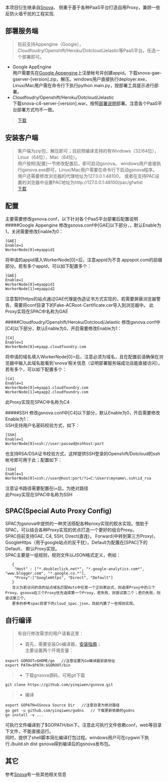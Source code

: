 本项目衍生继承自[Snova](http://code.google.com/p/snova/)， 侧重于基于各种PaaS平台打造自用Proxy，兼顾一些反防火墙干扰的工程实现.

部署服务端
--------
>目前支持Appengine（Google），Cloudfoudry/Openshift/Heroku/Dotcloud/Jelastic等PaaS平台。任选一个部署即可。
* Google AppEngine  
  用户需要先在[Google Appengine](http://appengine.google.com/)上注册帐号并创建appid。下载snova-gae-gserver-[version].zip，解压。windows用户直接执行deployer.exe，Linux/Mac用户需在命令行下执行python main.py，按部署工具提示进行部署。   
* Cloudfoudry/Openshift/Heroku/Dotcloud/Jelastic   
  下载snova-c4-server-[version].war。按照[部署说明](http://code.google.com/p/snova/w/list)部署。注意各个PaaS平台部署方式均不一致。  

>[下载](https://github.com/yinqiwen/gsnova/downloads)


安装客户端
--------
>客户端为zip包，解压即可；目前预编译支持的有Windows（32/64位）， Linux（64位），Mac（64位）。   
用户按照[配置]一节修改配置后，即可启动gsnova。 windows用户直接执行gsnova.exe即可，Linux/Mac用户需要在命令行下启动gsnova程序。   
用户还需要修改浏览器的代理地址为127.0.0.1:48100， 或者在支持PAC设置的浏览器中设置PAC地址为http://127.0.0.1:48100/pac/gfwlist       
[下载](https://github.com/yinqiwen/gsnova/downloads)

配置
-------
主要需要修改gsnova.conf，以下针对各个PaaS平台部署后配置说明   
#####Google Appengine
修改gsnova.conf中[GAE]以下部分，，默认Enable为1，关闭需要修改Enable为0：   

    [GAE]   
    Enable=1   
    WorkerNode[0]=myappid1   
将申请的appid填入WorkerNode[0]=后，注意appid为不含.appspot.com的前缀部分。若有多个appid，可以如下配置多个：

    [GAE]   
    Enable=1   
    WorkerNode[0]=myappid1 
    WorkerNode[1]=myappid2

注意暂时https的站点通过GAE代理是伪造证书方式实现的，若需要屏蔽浏览器警告，需要将conf目录下的Fake-ACRoot-Certificate.cer导入到浏览器中。
此Proxy实现在SPAC中名称为GAE

#####Cloudfoudry/Openshift/Heroku/Dotcloud/Jelastic 
修改gsnova.conf中[C4]以下部分，默认Enable为0，开启需要修改Enable为1：   

    [C4]   
    Enable=1   
    WorkerNode[0]=myapp.cloudfoundry.com   
将申请的域名填入WorkerNode[0]=后，注意必须为域名，且在配置前请确保在浏览器中输入此域名能看到‘snova’相关信息（证明部署服务端成功且能直接访问）。若有多个，可以如下配置多个：

    [C4]   
    Enable=1   
    WorkerNode[0]=myapp1.cloudfoundry.com
    WorkerNode[1]=myapp2.cloudfoundry.com

此Proxy实现在SPAC中名称为C4

#####SSH 
修改gsnova.conf中[C4]以下部分，默认Enable为0，开启需要修改Enable为1：   
SSH支持用户名密码校验方式，如下：

    [SSH]   
    Enable=1   
    WorkerNode[0]=ssh://user:passwd@sshhost:port

也支持RSA/DSA证书校验方式，这样提供SSH登录的Openshift/Dotcloud的ssh帐号即可用于此；配置如下：   

    [SSH]   
    Enable=1   
    WorkerNode[0]=ssh://user@host:port/?i=C:\Users\myname\.ssh\id_rsa
注意证书路径需要配置在i=后，为绝对路径   
此Proxy实现在SPAC中名称为SSH

SPAC(Special Auto Proxy Config)
-------
SPAC为gsnova中提供的一种灵活搭配各种proxy实现的胶水实现。借助于SPAC，可以结合各种Proxy实现的优点打造一个更好的组合Proxy。   
SPAC目前支持GAE, C4, SSH, Direct(直连)， Forward(中转到第三方Proxy)， GoogleHttps（用于google站点的反干扰）。Default为配置在[SPAC]下的Default， 默认Proxy实现。  
SPAC主要是一组规则，规则文件以JSON格式定义，例如：
     
       {
        "Host" : ["*.doubleclick.net*", "*.google-analytics.com*", "www.blogger.com", "*.google.co.*"],
        "Proxy":["GoogleHttps", "Direct", "Default"]
       }
       含义为若访问的目的站点域名匹配Hots中任意一个正则表达式，则选择Proxy中的三个Proxy。gsnova在三个Proxy优先选择第一个Proxy，若失败，则尝试第二个；若仍失败，则尝试第三个。  
       更多的参考spac目录下的cloud_spac.json，目前内置了一些规则实现。


自行编译
-------
> 有自行修改需求的用户请看这里：
>* 首先，需要安装Go编译器，[安装指南](http://golang.org/doc/install)；   
    主要设置两个环境变量：  
    
    export GOROOT=$HOME/go   //注意设置为Go编译器安装地址
    export PATH=$PATH:$GOROOT/bin
>* 下载gnsova源码，可用git下载

    git clone https://github.com/yinqiwen/gsnova.git

>* 编译   

    export GOPATH=GSnova Source Dir   //注意目录为绝对路径
    go get -u github.com/yinqiwen/godns   // 下载更新依赖的godns   
    go install -v ...   
可执行文件编译到了$GOPATH/bin下。注意此可执行文件依赖conf，web等目录下文件，不能直接运行。   
同时，提供了shell脚本简化编译打包过程。windows用户可在cygwin下执行./build.sh dist gsnova得到编译后的gsnova发布包。


其它
-------
参考[Snova](http://code.google.com/p/snova/)有一些其他相关信息